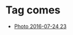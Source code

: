 <!--
title: Tag comes
date: 2020-06-28T14:56:50.526Z
tags:
-->
# Tag comes

 * [Photo 2016-07-24 23](147917309907.md)
